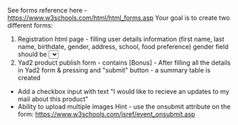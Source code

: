 See forms reference here - https://www.w3schools.com/html/html_forms.asp
Your goal is to create two different forms:
1) Registration html page - filling user details information (first name, last name, birthdate, gender, address, school, food preference)
gender field should be <select> html element with two options
favourite food should be a radio html selection (search on google), the options: 1) None, 2) Vegeterian, 3) Vegan, 4) Kosher
All fields are required (search how you do it)
Except of the form - the page should contain top nav menu with links to other pages on the internet (select what you want)
2) Yad2 product publish form - contains
[Bonus] - After filling all the details in Yad2 form & pressing and "submit" button - a summary table is created
- Add a checkbox input with text "I would like to recieve an updates to my mail about this product"
- Ability to upload multiple images
Hint - use the onsubmit attribute on the form: https://www.w3schools.com/jsref/event_onsubmit.asp